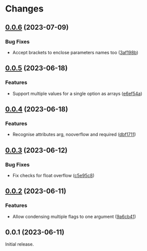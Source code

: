 # Changes

## [0.0.6](https://github.com/prantlf/v-cargs/compare/v0.0.5...v0.0.6) (2023-07-09)

### Bug Fixes

* Accept brackets to enclose parameters names too ([3af198b](https://github.com/prantlf/v-cargs/commit/3af198b0f13a7bf5a3c3735f3d461df00362759c))

## [0.0.5](https://github.com/prantlf/v-cargs/compare/v0.0.4...v0.0.5) (2023-06-18)

### Features

* Support multiple values for a single option as arrays ([e6ef54a](https://github.com/prantlf/v-cargs/commit/e6ef54aed475d7bf4511b32e84c468e58aa412f5))

## [0.0.4](https://github.com/prantlf/v-cargs/compare/v0.0.3...v0.0.4) (2023-06-18)

### Features

* Recognise attributes arg, nooverflow and required ([dbf1711](https://github.com/prantlf/v-cargs/commit/dbf1711025a52bf520e13144658779d08307632f))

## [0.0.3](https://github.com/prantlf/v-cargs/compare/v0.0.2...v0.0.3) (2023-06-12)

### Bug Fixes

* Fix checks for float overflow ([c5e95c8](https://github.com/prantlf/v-cargs/commit/c5e95c8949e0a789d2088ff192436ae6240d1ad9))

## [0.0.2](https://github.com/prantlf/v-cargs/compare/v0.0.1...v0.0.2) (2023-06-11)

### Features

* Allow condensing multiple flags to one argument ([9a6cb41](https://github.com/prantlf/v-cargs/commit/9a6cb41f6faef02db3bd7323040e6a48e56bc707))

## 0.0.1 (2023-06-11)

Initial release.
